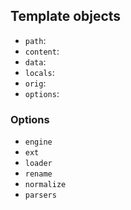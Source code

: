 ## Template objects

* `path`:
* `content`:
* `data`:
* `locals`:
* `orig`:
* `options`:


### Options

* `engine`
* `ext`
* `loader`
* `rename`
* `normalize`
* `parsers`

